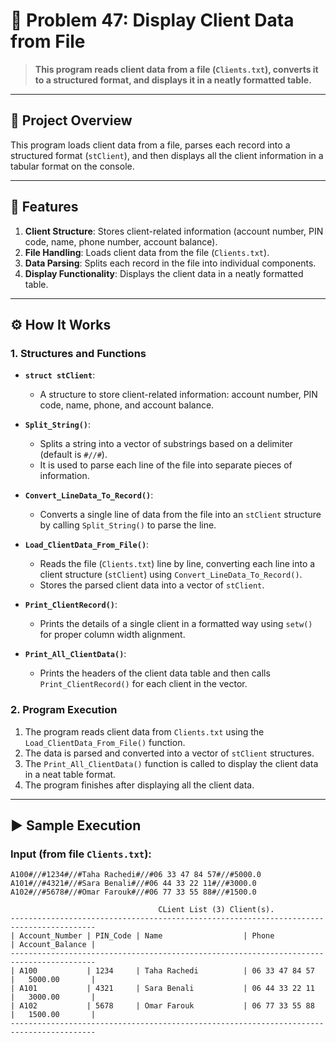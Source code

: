 # 🎯 Problem 47: Display Client Data from File 

> **This program reads client data from a file (`Clients.txt`), converts it to a structured format, and displays it in a neatly formatted table.**

---

## 📘 Project Overview
This program loads client data from a file, parses each record into a structured format (`stClient`), and then displays all the client information in a tabular format on the console.

---

## 🌟 Features
1. **Client Structure**: Stores client-related information (account number, PIN code, name, phone number, account balance).
2. **File Handling**: Loads client data from the file (`Clients.txt`).
3. **Data Parsing**: Splits each record in the file into individual components.
4. **Display Functionality**: Displays the client data in a neatly formatted table.

---

## ⚙️ How It Works

### 1. Structures and Functions
- **`struct stClient`**:
  - A structure to store client-related information: account number, PIN code, name, phone, and account balance.

- **`Split_String()`**:
  - Splits a string into a vector of substrings based on a delimiter (default is `#//#`).
  - It is used to parse each line of the file into separate pieces of information.

- **`Convert_LineData_To_Record()`**:
  - Converts a single line of data from the file into an `stClient` structure by calling `Split_String()` to parse the line.
  
- **`Load_ClientData_From_File()`**:
  - Reads the file (`Clients.txt`) line by line, converting each line into a client structure (`stClient`) using `Convert_LineData_To_Record()`.
  - Stores the parsed client data into a vector of `stClient`.

- **`Print_ClientRecord()`**:
  - Prints the details of a single client in a formatted way using `setw()` for proper column width alignment.

- **`Print_All_ClientData()`**:
  - Prints the headers of the client data table and then calls `Print_ClientRecord()` for each client in the vector.
  
### 2. Program Execution
1. The program reads client data from `Clients.txt` using the `Load_ClientData_From_File()` function.
2. The data is parsed and converted into a vector of `stClient` structures.
3. The `Print_All_ClientData()` function is called to display the client data in a neat table format.
4. The program finishes after displaying all the client data.

---

## ▶️ Sample Execution

### Input (from file `Clients.txt`):
```plaintext
A100#//#1234#//#Taha Rachedi#//#06 33 47 84 57#//#5000.0
A101#//#4321#//#Sara Benali#//#06 44 33 22 11#//#3000.0
A102#//#5678#//#Omar Farouk#//#06 77 33 55 88#//#1500.0

                                 CLient List (3) Client(s).
-----------------------------------------------------------------------------------------
| Account_Number | PIN_Code | Name                  | Phone           | Account_Balance |
-----------------------------------------------------------------------------------------
| A100           | 1234     | Taha Rachedi          | 06 33 47 84 57  |   5000.00       |
| A101           | 4321     | Sara Benali           | 06 44 33 22 11  |   3000.00       |
| A102           | 5678     | Omar Farouk           | 06 77 33 55 88  |   1500.00       |
-----------------------------------------------------------------------------------------
